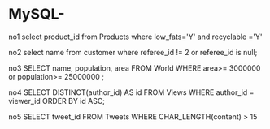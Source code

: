 # MySQL-
no1 
select product_id 
from Products
where low_fats='Y' and recyclable ='Y'


no2
select name from customer
where referee_id != 2 or referee_id is null;

no3
SELECT name, population, area
FROM World
WHERE area>= 3000000 or population>= 25000000 ;

no4
SELECT DISTINCT(author_id) AS id 
FROM Views WHERE author_id = viewer_id 
ORDER BY id ASC;

no5
SELECT tweet_id
FROM Tweets
WHERE CHAR_LENGTH(content) > 15
